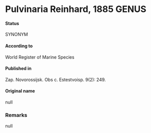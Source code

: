 Pulvinaria Reinhard, 1885 GENUS
=======

#### Status
SYNONYM

#### According to
World Register of Marine Species

#### Published in
Zap. Novorossijsk. Obs c. Estestvoisp. 9(2): 249.

#### Original name
null

### Remarks
null